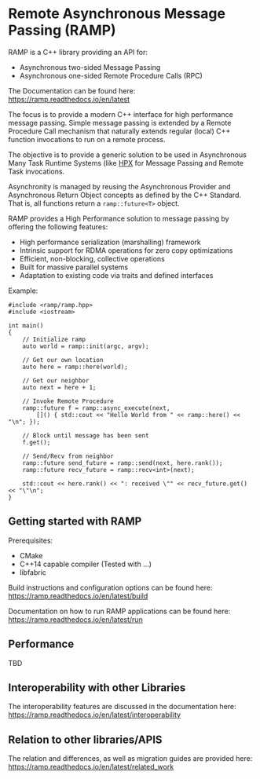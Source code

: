 # Remote Asynchronous Message Passing (RAMP)

RAMP is a C++ library providing an API for:

 * Asynchronous two-sided Message Passing
 * Asynchronous one-sided Remote Procedure Calls (RPC)

The Documentation can be found here: https://ramp.readthedocs.io/en/latest

The focus is to provide a modern C++ interface for high performance message
passing. Simple message passing is extended by a Remote Procedure Call mechanism
that naturally extends regular (local) C++ function invocations to run on a remote
process.

The objective is to provide a generic solution to be used in Asynchronous Many
Task Runtime Systems (like [HPX](https://github.com/STEllAR-GROUP/hpx) for
Message Passing and Remote Task invocations.

Asynchronity is managed by reusing the Asynchronous Provider and Asynchronous
Return Object concepts as defined by the C++ Standard. That is, all functions
return a `ramp::future<T>` object.

RAMP provides a High Performance solution to message passing by offering the
following features:

 * High performance serialization (marshalling) framework
 * Intrinsic support for RDMA operations for zero copy optimizations
 * Efficient, non-blocking, collective operations
 * Built for massive parallel systems
 * Adaptation to existing code via traits and defined interfaces

Example:

```
#include <ramp/ramp.hpp>
#include <iostream>

int main()
{
    // Initialize ramp
    auto world = ramp::init(argc, argv);

    // Get our own location
    auto here = ramp::here(world);

    // Get our neighbor
    auto next = here + 1;

    // Invoke Remote Procedure
    ramp::future f = ramp::async_execute(next,
        []() { std::cout << "Hello World from " << ramp::here() << "\n"; });

    // Block until message has been sent
    f.get();

    // Send/Recv from neighbor
    ramp::future send_future = ramp::send(next, here.rank());
    ramp::future recv_future = ramp::recv<int>(next);

    std::cout << here.rank() << ": received \"" << recv_future.get() << "\"\n";
}
```

## Getting started with RAMP

Prerequisites:

 * CMake
 * C++14 capable compiler (Tested with ...)
 * libfabric

Build instructions and configuration options can be found here:
https://ramp.readthedocs.io/en/latest/build

Documentation on how to run RAMP applications can be found here:
https://ramp.readthedocs.io/en/latest/run

## Performance

TBD

## Interoperability with other Libraries

The interoperability features are discussed in the documentation here:
https://ramp.readthedocs.io/en/latest/interoperability

## Relation to other libraries/APIS

The relation and differences, as well as migration guides are provided here:
https://ramp.readthedocs.io/en/latest/related_work
